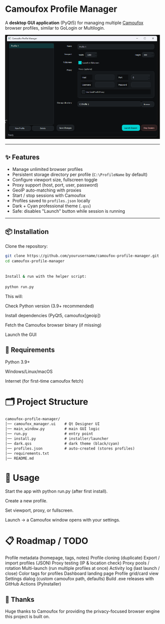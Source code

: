
# Camoufox Profile Manager

A **desktop GUI application** (PyQt5) for managing multiple [Camoufox](https://pypi.org/project/camoufox/) browser profiles, similar to GoLogin or Multilogin.

![screenshot](docs/image.png)

---

## ✨ Features

- Manage unlimited browser profiles
- Persistent storage directory per profile (`C:\ProfileName` by default)
- Configure viewport size, fullscreen toggle
- Proxy support (host, port, user, password)
- GeoIP auto-matching with proxies
- Start / stop sessions with Camoufox
- Profiles saved to `profiles.json` locally
- Dark + Cyan professional theme (`.qss`)
- Safe: disables "Launch" button while session is running

---

## 📦 Installation

Clone the repository:

```bash
git clone https://github.com/yourusername/camoufox-profile-manager.git
cd camoufox-profile-manager


Install & run with the helper script:

python run.py
```


This will:

Check Python version (3.9+ recommended)

Install dependencies (PyQt5, camoufox[geoip])

Fetch the Camoufox browser binary (if missing)

Launch the GUI

## 🔧 Requirements

Python 3.9+

Windows/Linux/macOS

Internet (for first-time camoufox fetch)

# 🗂️ Project Structure
```
camoufox-profile-manager/
│── camoufox_manager.ui    # Qt Designer UI
│── main_window.py         # main GUI logic
│── run.py                 # entry point
│── install.py             # installer/launcher
│── dark.qss               # dark theme (black/cyan)
│── profiles.json          # auto-created (stores profiles)
│── requirements.txt
│── README.md
```

# 🚀 Usage

Start the app with python run.py (after first install).

Create a new profile.

Set viewport, proxy, or fullscreen.

Launch → a Camoufox window opens with your settings.

# 📋 Roadmap / TODO

 Profile metadata (homepage, tags, notes)
 Profile cloning (duplicate)
 Export / import profiles (JSON)
 Proxy testing (IP & location check)
 Proxy pools / rotation
 Multi-launch (run multiple profiles at once)
 Activity log (last launch / close)
 Color tags for profiles
 Dashboard landing page
 Profile grid/card view
 Settings dialog (custom camoufox path, defaults)
 Build .exe releases with GitHub Actions (PyInstaller)

## 🙏 Thanks

Huge thanks to Camoufox
 for providing the privacy-focused browser engine this project is built on.
